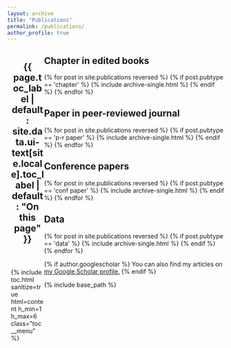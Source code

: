```yaml
---
layout: archive
title: "Publications"
permalink: /publications/
author_profile: true
---
```


<div class="sidebar sticky" style="width: 15.2542372881%; float: left; margin-left: 1.6949152542%; opacity: 1;">
  <nav class="toc">
    <header>
      <h2 class="nav__title">
        <i class="fas fa-{{ page.toc_icon | default: 'align-justify' }}"></i> 
        {{ page.toc_label | default: site.data.ui-text[site.locale].toc_label | default: "On this page" }}
      </h2>
    </header>
    {% include toc.html sanitize=true html=content h_min=1 h_max=6 class="toc__menu" %}
  </nav>
</div>


<h2>Chapter in edited books</h2>
{% for post in site.publications reversed %}
  {% if post.pubtype == 'chapter' %}
      {% include archive-single.html %}
  {% endif %}
{% endfor %}

<h2>Paper in peer-reviewed journal</h2>
{% for post in site.publications reversed %}
  {% if post.pubtype == 'p-r paper' %}
      {% include archive-single.html %}
  {% endif %}
{% endfor %}

<h2>Conference papers</h2>
{% for post in site.publications reversed %}
  {% if post.pubtype == 'conf paper' %}
      {% include archive-single.html %}
  {% endif %}
{% endfor %}

<h2>Data</h2>
{% for post in site.publications reversed %}
  {% if post.pubtype == 'data' %}
      {% include archive-single.html %}
  {% endif %}
{% endfor %}

{% if author.googlescholar %}
  You can also find my articles on <u><a href="{{author.googlescholar}}">my Google Scholar profile</a>.</u>
{% endif %}

{% include base_path %}

